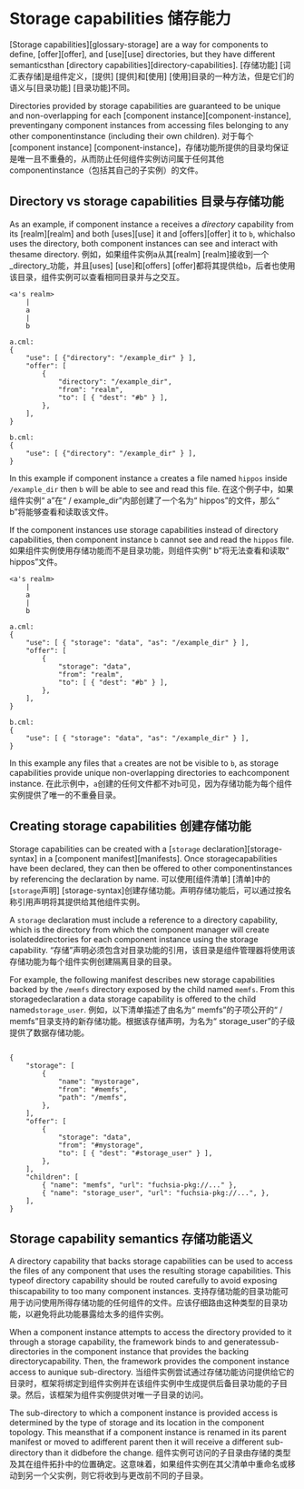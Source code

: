  
# Storage capabilities  储存能力 

[Storage capabilities][glossary-storage] are a way for components to define, [offer][offer], and [use][use] directories, but they have different semanticsthan [directory capabilities][directory-capabilities]. [存储功能] [词汇表存储]是组件定义，[提供] [提供]和[使用] [使用]目录的一种方法，但是它们的语义与[目录功能] [目录功能]不同。

Directories provided by storage capabilities are guaranteed to be unique and non-overlapping for each [component instance][component-instance], preventingany component instances from accessing files belonging to any other componentinstance (including their own children). 对于每个[component instance] [component-instance]，存储功能所提供的目录均保证是唯一且不重叠的，从而防止任何组件实例访问属于任何其他componentinstance（包括其自己的子实例）的文件。

 
## Directory vs storage capabilities  目录与存储功能 

As an example, if component instance `a` receives a _directory_ capability from its [realm][realm] and both [uses][use] it and [offers][offer] it to `b`, whichalso uses the directory, both component instances can see and interact with thesame directory. 例如，如果组件实例a从其[realm] [realm]接收到一个_directory_功能，并且[uses] [use]和[offers] [offer]都将其提供给`b`，后者也使用该目录，组件实例可以查看相同目录并与之交互。

```
<a's realm>
    |
    a
    |
    b

a.cml:
{
    "use": [ {"directory": "/example_dir" } ],
    "offer": [
        {
            "directory": "/example_dir",
            "from": "realm",
            "to": [ { "dest": "#b" } ],
        },
    ],
}

b.cml:
{
    "use": [ {"directory": "/example_dir" } ],
}
```
 

In this example if component instance `a` creates a file named `hippos` inside `/example_dir` then `b` will be able to see and read this file. 在这个例子中，如果组件实例“ a”在“ / example_dir”内部创建了一个名为“ hippos”的文件，那么“ b”将能够查看和读取该文件。

If the component instances use storage capabilities instead of directory capabilities, then component instance `b` cannot see and read the `hippos` file. 如果组件实例使用存储功能而不是目录功能，则组件实例“ b”将无法查看和读取“ hippos”文件。

```
<a's realm>
    |
    a
    |
    b

a.cml:
{
    "use": [ { "storage": "data", "as": "/example_dir" } ],
    "offer": [
        {
            "storage": "data",
            "from": "realm",
            "to": [ { "dest": "#b" } ],
        },
    ],
}

b.cml:
{
    "use": [ { "storage": "data", "as": "/example_dir" } ],
}
```
 

In this example any files that `a` creates are not be visible to `b`, as storage capabilities provide unique non-overlapping directories to eachcomponent instance. 在此示例中，`a`创建的任何文件都不对`b`可见，因为存储功能为每个组件实例提供了唯一的不重叠目录。

 
## Creating storage capabilities  创建存储功能 

Storage capabilities can be created with a [`storage` declaration][storage-syntax] in a [component manifest][manifests]. Once storagecapabilities have been declared, they can then be offered to other componentinstances by referencing the declaration by name. 可以使用[组件清单] [清单]中的[`storage`声明] [storage-syntax]创建存储功能。声明存储功能后，可以通过按名称引用声明将其提供给其他组件实例。

A `storage` declaration must include a reference to a directory capability, which is the directory from which the component manager will create isolateddirectories for each component instance using the storage capability. “存储”声明必须包含对目录功能的引用，该目录是组件管理器将使用该存储功能为每个组件实例创建隔离目录的目录。

For example, the following manifest describes new storage capabilities backed by the `/memfs` directory exposed by the child named `memfs`. From this storagedeclaration a data storage capability is offered to the child named`storage_user`. 例如，以下清单描述了由名为“ memfs”的子项公开的“ / memfs”目录支持的新存储功能。根据该存储声明，为名为“ storage_user”的子级提供了数据存储功能。

```

{
    "storage": [
        {
            "name": "mystorage",
            "from": "#memfs",
            "path": "/memfs",
        },
    ],
    "offer": [
        {
            "storage": "data",
            "from": "#mystorage",
            "to": [ { "dest": "#storage_user" } ],
        },
    ],
    "children": [
        { "name": "memfs", "url": "fuchsia-pkg://..." },
        { "name": "storage_user", "url": "fuchsia-pkg://...", },
    ],
}
```
 

 
## Storage capability semantics  存储功能语义 

A directory capability that backs storage capabilities can be used to access the files of any component that uses the resulting storage capabilities. This typeof directory capability should be routed carefully to avoid exposing thiscapability to too many component instances. 支持存储功能的目录功能可用于访问使用所得存储功能的任何组件的文件。应该仔细路由这种类型的目录功能，以避免将此功能暴露给太多的组件实例。

When a component instance attempts to access the directory provided to it through a storage capability, the framework binds to and generatessub-directories in the component instance that provides the backing directorycapability. Then, the framework provides the component instance access to aunique sub-directory. 当组件实例尝试通过存储功能访问提供给它的目录时，框架将绑定到组件实例并在该组件实例中生成提供后备目录功能的子目录。然后，该框架为组件实例提供对唯一子目录的访问。

The sub-directory to which a component instance is provided access is determined by the type of storage and its location in the component topology. This meansthat if a component instance is renamed in its parent manifest or moved to adifferent parent then it will receive a different sub-directory than it didbefore the change. 组件实例可访问的子目录由存储的类型及其在组件拓扑中的位置确定。这意味着，如果组件实例在其父清单中重命名或移动到另一个父实例，则它将收到与更改前不同的子目录。

